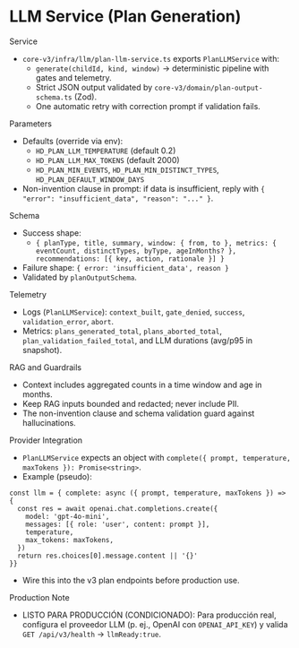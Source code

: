 LLM Service (Plan Generation)
=============================

Service
- `core-v3/infra/llm/plan-llm-service.ts` exports `PlanLLMService` with:
  - `generate(childId, kind, window)` → deterministic pipeline with gates and telemetry.
  - Strict JSON output validated by `core-v3/domain/plan-output-schema.ts` (Zod).
  - One automatic retry with correction prompt if validation fails.

Parameters
- Defaults (override via env):
  - `HD_PLAN_LLM_TEMPERATURE` (default 0.2)
  - `HD_PLAN_LLM_MAX_TOKENS` (default 2000)
  - `HD_PLAN_MIN_EVENTS`, `HD_PLAN_MIN_DISTINCT_TYPES`, `HD_PLAN_DEFAULT_WINDOW_DAYS`
- Non-invention clause in prompt: if data is insufficient, reply with `{ "error": "insufficient_data", "reason": "..." }`.

Schema
- Success shape:
  - `{ planType, title, summary, window: { from, to }, metrics: { eventCount, distinctTypes, byType, ageInMonths? }, recommendations: [{ key, action, rationale }] }`
- Failure shape: `{ error: 'insufficient_data', reason }`
- Validated by `planOutputSchema`.

Telemetry
- Logs (`PlanLLMService`): `context_built`, `gate_denied`, `success`, `validation_error`, `abort`.
- Metrics: `plans_generated_total`, `plans_aborted_total`, `plan_validation_failed_total`, and LLM durations (avg/p95 in snapshot).

RAG and Guardrails
- Context includes aggregated counts in a time window and age in months.
- Keep RAG inputs bounded and redacted; never include PII.
- The non-invention clause and schema validation guard against hallucinations.

Provider Integration
- `PlanLLMService` expects an object with `complete({ prompt, temperature, maxTokens }): Promise<string>`.
- Example (pseudo):
```
const llm = { complete: async ({ prompt, temperature, maxTokens }) => {
  const res = await openai.chat.completions.create({
    model: 'gpt-4o-mini',
    messages: [{ role: 'user', content: prompt }],
    temperature,
    max_tokens: maxTokens,
  })
  return res.choices[0].message.content || '{}'
}}
```
- Wire this into the v3 plan endpoints before production use.

Production Note
- LISTO PARA PRODUCCIÓN (CONDICIONADO): Para producción real, configura el proveedor LLM (p. ej., OpenAI con `OPENAI_API_KEY`) y valida `GET /api/v3/health` → `llmReady:true`.

